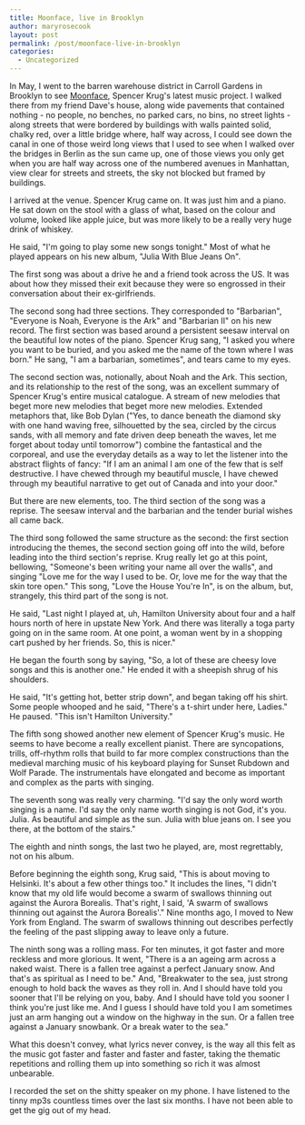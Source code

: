 ```yaml
---
title: Moonface, live in Brooklyn
author: maryrosecook
layout: post
permalink: /post/moonface-live-in-brooklyn
categories:
  - Uncategorized
---
```

In May, I went to the barren warehouse district in Carroll Gardens in Brooklyn to see [Moonface][1], Spencer Krug's latest music project. I walked there from my friend Dave's house, along wide pavements that contained nothing - no people, no benches, no parked cars, no bins, no street lights - along streets that were bordered by buildings with walls painted solid, chalky red, over a little bridge where, half way across, I could see down the canal in one of those weird long views that I used to see when I walked over the bridges in Berlin as the sun came up, one of those views you only get when you are half way across one of the numbered avenues in Manhattan, view clear for streets and streets, the sky not blocked but framed by buildings.

I arrived at the venue. Spencer Krug came on. It was just him and a piano. He sat down on the stool with a glass of what, based on the colour and volume, looked like apple juice, but was more likely to be a really very huge drink of whiskey.

He said, "I'm going to play some new songs tonight." Most of what he played appears on his new album, "Julia With Blue Jeans On".

The first song was about a drive he and a friend took across the US. It was about how they missed their exit because they were so engrossed in their conversation about their ex-girlfriends.

The second song had three sections. They corresponded to "Barbarian", "Everyone is Noah, Everyone is the Ark" and "Barbarian II" on his new record. The first section was based around a persistent seesaw interval on the beautiful low notes of the piano. Spencer Krug sang, "I asked you where you want to be buried, and you asked me the name of the town where I was born." He sang, "I am a barbarian, sometimes", and tears came to my eyes.

The second section was, notionally, about Noah and the Ark. This section, and its relationship to the rest of the song, was an excellent summary of Spencer Krug's entire musical catalogue. A stream of new melodies that beget more new melodies that beget more new melodies. Extended metaphors that, like Bob Dylan ("Yes, to dance beneath the diamond sky with one hand waving free, silhouetted by the sea, circled by the circus sands, with all memory and fate driven deep beneath the waves, let me forget about today until tomorrow") combine the fantastical and the corporeal, and use the everyday details as a way to let the listener into the abstract flights of fancy: "If I am an animal I am one of the few that is self destructive. I have chewed through my beautiful muscle, I have chewed through my beautiful narrative to get out of Canada and into your door."

But there are new elements, too. The third section of the song was a reprise. The seesaw interval and the barbarian and the tender burial wishes all came back.

The third song followed the same structure as the second: the first section introducing the themes, the second section going off into the wild, before leading into the third section's reprise. Krug really let go at this point, bellowing, "Someone's been writing your name all over the walls", and singing "Love me for the way I used to be. Or, love me for the way that the skin tore open." This song, "Love the House You're In", is on the album, but, strangely, this third part of the song is not.

He said, "Last night I played at, uh, Hamilton University about four and a half hours north of here in upstate New York. And there was literally a toga party going on in the same room. At one point, a woman went by in a shopping cart pushed by her friends. So, this is nicer."

He began the fourth song by saying, "So, a lot of these are cheesy love songs and this is another one." He ended it with a sheepish shrug of his shoulders.

He said, "It's getting hot, better strip down", and began taking off his shirt. Some people whooped and he said, "There's a t-shirt under here, Ladies." He paused. "This isn't Hamilton University."

The fifth song showed another new element of Spencer Krug's music. He seems to have become a really excellent pianist. There are syncopations, trills, off-rhythm rolls that build to far more complex constructions than the medieval marching music of his keyboard playing for Sunset Rubdown and Wolf Parade. The instrumentals have elongated and become as important and complex as the parts with singing.

The seventh song was really very charming. "I'd say the only word worth singing is a name. I'd say the only name worth singing is not God, it's you. Julia. As beautiful and simple as the sun. Julia with blue jeans on. I see you there, at the bottom of the stairs."

The eighth and ninth songs, the last two he played, are, most regrettably, not on his album.

Before beginning the eighth song, Krug said, "This is about moving to Helsinki. It's about a few other things too." It includes the lines, "I didn't know that my old life would become a swarm of swallows thinning out against the Aurora Borealis. That's right, I said, 'A swarm of swallows thinning out against the Aurora Borealis'." Nine months ago, I moved to New York from England. The swarm of swallows thinning out describes perfectly the feeling of the past slipping away to leave only a future.

The ninth song was a rolling mass. For ten minutes, it got faster and more reckless and more glorious. It went, "There is a an ageing arm across a naked waist. There is a fallen tree against a perfect January snow. And that's as spiritual as I need to be." And, "Breakwater to the sea, just strong enough to hold back the waves as they roll in. And I should have told you sooner that I'll be relying on you, baby. And I should have told you sooner I think you're just like me. And I guess I should have told you I am sometimes just an arm hanging out a window on the highway in the sun. Or a fallen tree against a January snowbank. Or a break water to the sea."

What this doesn't convey, what lyrics never convey, is the way all this felt as the music got faster and faster and faster and faster, taking the thematic repetitions and rolling them up into something so rich it was almost unbearable.

I recorded the set on the shitty speaker on my phone. I have listened to the tinny mp3s countless times over the last six months. I have not been able to get the gig out of my head.

 [1]: http://www.moonface.ca/